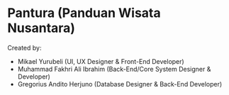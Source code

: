 # Pantura (Panduan Wisata Nusantara)
Created by:
- Mikael Yurubeli (UI, UX Designer & Front-End Developer)
- Muhammad Fakhri Ali Ibrahim (Back-End/Core System Designer & Developer) 
- Gregorius Andito Herjuno (Database Designer & Back-End Developer)



